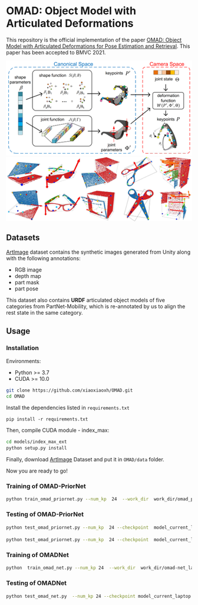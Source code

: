 # OMAD: Object Model with Articulated Deformations

This repository is the official implementation of the paper
[OMAD: Object Model with Articulated Deformations for Pose Estimation and Retrieval](https://sites.google.com/view/omad-bmvc//). This paper has been accepted to BMVC 2021.

![Overview](assets/OMAD.png)
![Visulization](assets/qualitative%20results.png)

## Datasets
[ArtImage](https://drive.google.com/file/d/1Gp3muPrSY7BPrePhbO1M4U0DQVd_4OqV/view?usp=sharing) dataset contains the synthetic images generated from Unity along with the following annotations:

- RGB image
- depth map
- part mask
- part pose

This dataset also contains **URDF** articulated object models of five categories from PartNet-Mobility, 
which is re-annotated by us to align the rest state in the same category.

## Usage
### Installation

Environments:

- Python >= 3.7
- CUDA >= 10.0

```bash
git clone https://github.com/xiaoxiaoxh/OMAD.git
cd OMAD
```

Install the dependencies listed in ``requirements.txt``

```
pip install -r requirements.txt
```

Then, compile CUDA module - index_max:

```bash
cd models/index_max_ext
python setup.py install
```

Finally, download [ArtImage](https://drive.google.com/file/d/1Gp3muPrSY7BPrePhbO1M4U0DQVd_4OqV/view?usp=sharing) Dataset and put it in `OMAD/data` folder.

Now you are ready to go!

### Training of OMAD-PriorNet

```bash
python train_omad_priornet.py --num_kp  24  --work_dir  work_dir/omad_priornet_laptop  --category 1 --num_parts 2  --use_relative_coverage  --symtype shape
```

### Testing of OMAD-PriorNet

```bash
python test_omad_priornet.py --num_kp  24 --checkpoint  model_current_laptop.pth  --work_dir  work_dir/omad_priornet_laptop  --bs  16  --workers  0  --use_gpu  --symtype shape --out  --mode train

python test_omad_priornet.py --num_kp  24 --checkpoint  model_current_laptop.pth  --work_dir  work_dir/omad_priornet_laptop  --bs  16  --workers  0  --use_gpu  --symtype shape --out  --mode val
```

### Training of OMADNet

```bash
python  train_omad_net.py --num_kp 24  --work_dir  work_dir/omad-net_laptop  --params_dir  work_dir/omad_priornet_laptop  --num_basis  10  --symtype shape
```

### Testing of OMADNet

```bash
python test_omad_net.py  --num_kp 24 --checkpoint model_current_laptop.pth --work_dir work_dir/omad-net_laptop   --params_dir work_dir/omad_priornet_laptop  --category 1 --num_basis 10 --num_parts 2 --symtype shape --kp_thr 0.1 --reg_weight 0  --out raw_results.pkl --num_process 8 --use_gpu  --data_postfix final_test --shuffle
```
